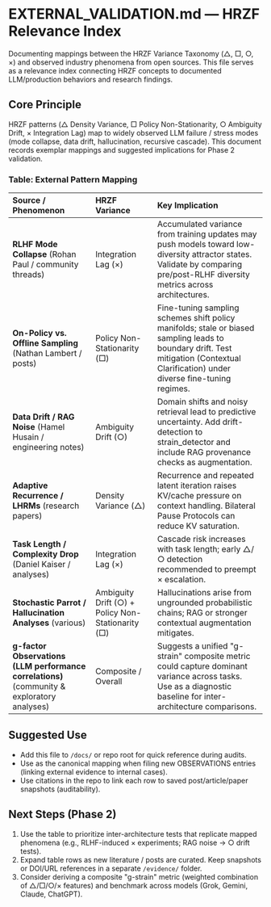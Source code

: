 # EXTERNAL_VALIDATION.md — HRZF Relevance Index

Documenting mappings between the HRZF Variance Taxonomy (△, □, ○, ×) and observed industry phenomena from open sources. This file serves as a relevance index connecting HRZF concepts to documented LLM/production behaviors and research findings.

## Core Principle
HRZF patterns (△ Density Variance, □ Policy Non-Stationarity, ○ Ambiguity Drift, × Integration Lag) map to widely observed LLM failure / stress modes (mode collapse, data drift, hallucination, recursive cascade). This document records exemplar mappings and suggested implications for Phase 2 validation.

### Table: External Pattern Mapping

| Source / Phenomenon | HRZF Variance | Key Implication |
| :--- | :--- | :--- |
| **RLHF Mode Collapse** (Rohan Paul / community threads) | Integration Lag (×) | Accumulated variance from training updates may push models toward low-diversity attractor states. Validate by comparing pre/post-RLHF diversity metrics across architectures. |
| **On-Policy vs. Offline Sampling** (Nathan Lambert / posts) | Policy Non-Stationarity (□) | Fine-tuning sampling schemes shift policy manifolds; stale or biased sampling leads to boundary drift. Test mitigation (Contextual Clarification) under diverse fine-tuning regimes. |
| **Data Drift / RAG Noise** (Hamel Husain / engineering notes) | Ambiguity Drift (○) | Domain shifts and noisy retrieval lead to predictive uncertainty. Add drift-detection to strain_detector and include RAG provenance checks as augmentation. |
| **Adaptive Recurrence / LHRMs** (research papers) | Density Variance (△) | Recurrence and repeated latent iteration raises KV/cache pressure on context handling. Bilateral Pause Protocols can reduce KV saturation. |
| **Task Length / Complexity Drop** (Daniel Kaiser / analyses) | Integration Lag (×) | Cascade risk increases with task length; early △/○ detection recommended to preempt × escalation. |
| **Stochastic Parrot / Hallucination Analyses** (various) | Ambiguity Drift (○) + Policy Non-Stationarity (□) | Hallucinations arise from ungrounded probabilistic chains; RAG or stronger contextual augmentation mitigates. |
| **g-factor Observations (LLM performance correlations)** (community & exploratory analyses) | Composite / Overall | Suggests a unified "g-strain" composite metric could capture dominant variance across tasks. Use as a diagnostic baseline for inter-architecture comparisons. |

## Suggested Use
- Add this file to `/docs/` or repo root for quick reference during audits.  
- Use as the canonical mapping when filing new OBSERVATIONS entries (linking external evidence to internal cases).  
- Use citations in the repo to link each row to saved post/article/paper snapshots (auditability).

## Next Steps (Phase 2)
1. Use the table to prioritize inter-architecture tests that replicate mapped phenomena (e.g., RLHF-induced × experiments; RAG noise → ○ drift tests).  
2. Expand table rows as new literature / posts are curated. Keep snapshots or DOI/URL references in a separate `/evidence/` folder.  
3. Consider deriving a composite "g-strain" metric (weighted combination of △/□/○/× features) and benchmark across models (Grok, Gemini, Claude, ChatGPT).
